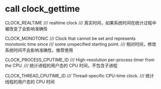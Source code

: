 # call clock_gettime
CLOCK_REALTIME				/// realtime clock
							/// 真实时间，如果系统时间在统计过程中被改变了会影响准确性

CLOCK_MONOTONIC				/// Clock that cannot be set and represents monotonic time since 
							/// some unspecified starting point.
							/// 相对时间，修改系统时间不会影响准确性，推荐使用

CLOCK_PROCESS_CPUTIME_ID	/// High-resolution per-process timer from the CPU.
							/// 统计进程的用户态的 CPU 时间，不包含子进程

CLOCK_THREAD_CPUTIME_ID		/// Thread-specific CPU-time clock.
							/// 统计线程的用户态的 CPU 时间